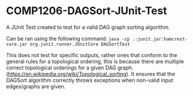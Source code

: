 
# COMP1206-DAGSort-JUnit-Test
A JUnit Test created to test for a valid DAG graph sorting algorithm.

Can be ran using the following command:
`java -cp .:junit.jar:hamcrest-core.jar org.junit.runner.JUnitCore DAGSortTest`

This does not test for specific outputs, rather ones that conform to the general rules for a topological ordering, this is because there are multiple correct topological orderings for a given DAG graph. (https://en.wikipedia.org/wiki/Topological_sorting). It ensures that the DAGSort algorithm correctly throws exceptions when non-valid input edges/graphs are given.
